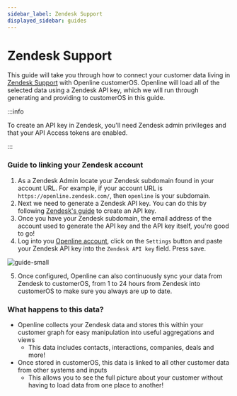 ```yaml
---
sidebar_label: Zendesk Support
displayed_sidebar: guides
---
```


# Zendesk Support

This guide will take you through how to connect your customer data living in [Zendesk Support][zendesk] with Openline customerOS. Openline will load all of the selected data using a Zendesk API key, which we will run through generating and providing to customerOS in this guide.
 
:::info 

To create an API key in Zendesk, you'll need Zendesk admin privileges and that your API Access tokens are enabled. 

:::

### Guide to linking your Zendesk account

1. As a Zendesk Admin locate your Zendesk subdomain found in your account URL. 
For example, if your account URL is `https://openline.zendesk.com/`, then `openline` is your subdomain.
2. Next we need to generate a Zendesk API key. You can do this by following [Zendesk's guide][zendesk-api-guide] to create an API key.
3. Once you have your Zendesk subdomain, the email address of the account used to generate the API key and the API key itself, you're good to go!
4. Log into you [Openline account][openline], click on the `Settings` button and paste your Zendesk API key into the `Zendesk API key` field.  Press save.

![guide-small](@site/static/img/guides/zendesk/openline-settings.png)

5. Once configured, Openline can also continuously sync your data from Zendesk to customerOS, from 1 to 24 hours from Zendesk into customerOS to make sure you always are up to date.

<!--- TODO: update with sync details ---->

### What happens to this data?

- Openline collects your Zendesk data and stores this within your customer graph for easy manipulation into useful aggregations and views
  - This data includes contacts, interactions, companies, deals and more!
- Once stored in customerOS, this data is linked to all other customer data from other systems and inputs
  - This allows you to see the full picture about your customer without having to load data from one place to another!

<!--- References ---->

[zendesk]: https://www.zendesk.co.uk/service/
[zendesk-api-guide]: https://support.zendesk.com/hc/en-us/articles/4408889192858-Generating-a-new-API-token
[openline]: https://app.openline.ai
